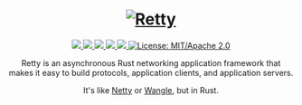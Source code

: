 <h1 align="center">
 <a href="https://retty.io"><img src="https://raw.githubusercontent.com/retty-io/retty/master/docs/retty.io.png" alt="Retty"></a>
 <br>
</h1>
<p align="center">
 <a href="https://github.com/retty-io/retty/actions"> 
  <img src="https://github.com/retty-io/retty/workflows/retty/badge.svg">
 </a> 
 <a href="https://codecov.io/gh/retty-io/retty"> 
  <img src="https://codecov.io/gh/retty-io/retty/branch/master/graph/badge.svg">
 </a>
 <a href="https://deps.rs/repo/github/retty-io/retty"> 
  <img src="https://deps.rs/repo/github/retty-io/retty/status.svg">
 </a>
 <a href="https://crates.io/crates/retty"> 
  <img src="https://img.shields.io/crates/v/retty.svg">
 </a> 
 <a href="https://docs.rs/retty"> 
  <img src="https://docs.rs/retty/badge.svg">
 </a>
 <a href="https://doc.rust-lang.org/1.6.0/complement-project-faq.html#why-dual-mitasl2-license">
  <img src="https://img.shields.io/badge/license-MIT%2FApache--2.0-blue" alt="License: MIT/Apache 2.0">
 </a>
</p>
<p align="center">
 Retty is an asynchronous Rust networking application framework that makes it easy to build protocols, application clients, and application servers.
</p>
<p align="center">
It's like <a href="https://netty.io">Netty</a> or <a href="https://github.com/facebook/wangle">Wangle</a>, but in Rust.
</p>